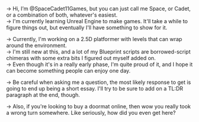 -> Hi, I’m @SpaceCadet11Games, but you can just call me Space, or Cadet, or a combination of both, whatever's easiest.  
-> I'm currently learning Unreal Engine to make games. It'll take a while to figure things out, but eventually I'll have something to show for it.    

-> Currently, I'm working on a 2.5D platformer with levels that can wrap around the environment.  
-> I'm still new at this, and a lot of my Blueprint scripts are borrowed-script chimeras with some extra bits I figured out myself added on.  
-> Even though it's in a really early phase, I'm quite proud of it, and I hope it can become something people can enjoy one day.    

-> Be careful when asking me a question, the most likely response to get is going to end up being a short essay. I'll try to be sure to add on a TL:DR paragraph at the end, though.    

-> Also, if you're looking to buy a doormat online, then wow you really took a wrong turn somewhere. Like seriously, how did you even get here?
